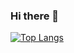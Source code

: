 ### Hi there 👋

<!--
**Pedrofiigueiredo/Pedrofiigueiredo** is a ✨ _special_ ✨ repository because its `README.md` (this file) appears on your GitHub profile.

Here are some ideas to get you started:

- 🔭 I’m currently working on ...
- 🌱 I’m currently learning ...
- 👯 I’m looking to collaborate on ...
- 🤔 I’m looking for help with ...
- 💬 Ask me about ...
- 📫 How to reach me: ...
- 😄 Pronouns: ...
- ⚡ Fun fact: ...


[![Top Langs](https://github-readme-stats.vercel.app/api/top-langs/?username=Pedrofiigueiredo&langs_count=8)](https://github.com/Pedrofiigueiredo)

-->

[![Top Langs](https://github-readme-stats.vercel.app/api/top-langs/?username=pedrofiigueiredo&layout=compact)](https://github.com/Pedrofiigueiredo/Pedrofiigueiredo)
